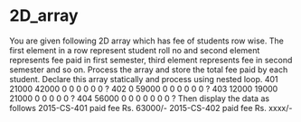# 2D_array
You are given following 2D array which has fee of students row wise. The first element in a row represent student roll no and second element represents fee paid in first semester, third element represents fee in second semester and so on. Process the array and store the total fee paid by each student. Declare this array statically and process using nested loop. 401 21000 42000 0 0 0 0 0 0 ? 402 0 59000 0 0 0 0 0 0 ? 403 12000 19000 21000 0 0 0 0 0 ? 404 56000 0 0 0 0 0 0 0 ?                       Then display the data as follows  2015-CS-401 paid fee Rs. 63000/- 2015-CS-402 paid fee Rs. xxxx/-
